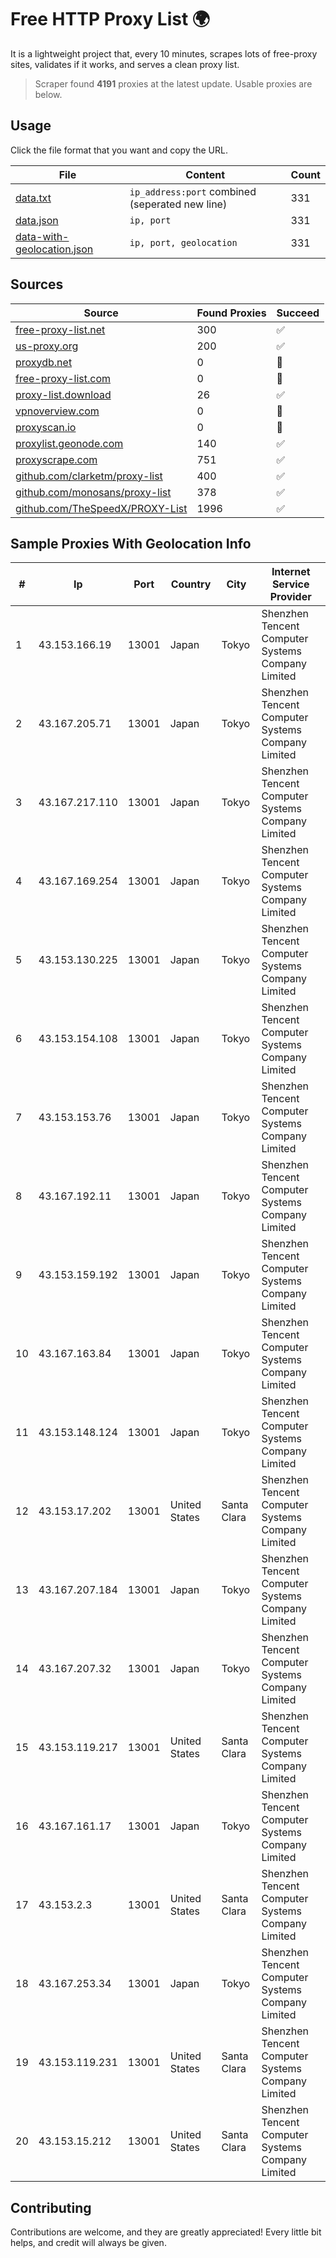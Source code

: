 
# Free HTTP Proxy List 🌍

It is a lightweight project that, every 10 minutes, scrapes lots of free-proxy sites, validates if it works, and serves a clean proxy list.


> Scraper found **4191** proxies at the latest update. Usable proxies are below.

## Usage

Click the file format that you want and copy the URL.


|File|Content|Count|
|----|-------|-----|
|[data.txt](https://raw.githubusercontent.com/themiralay/Proxy-List-World/master/data.txt)|`ip_address:port` combined (seperated new line)|331|
|[data.json](https://raw.githubusercontent.com/themiralay/Proxy-List-World/master/data.json)|`ip, port`|331|
|[data-with-geolocation.json](https://raw.githubusercontent.com/themiralay/Proxy-List-World/master/data-with-geolocation.json)|`ip, port, geolocation`|331|

## Sources

|Source|Found Proxies|Succeed|
|------|-------------|-------|
|[free-proxy-list.net](https://free-proxy-list.net)|300|✅|
|[us-proxy.org](https://www.us-proxy.org)|200|✅|
|[proxydb.net](http://proxydb.net)|0|🚫|
|[free-proxy-list.com](https://free-proxy-list.com/?page=&port=&type%5B%5D=http&type%5B%5D=https&up_time=0&search=Search)|0|🚫|
|[proxy-list.download](https://www.proxy-list.download/HTTP)|26|✅|
|[vpnoverview.com](https://vpnoverview.com/privacy/anonymous-browsing/free-proxy-servers)|0|🚫|
|[proxyscan.io](https://www.proxyscan.io)|0|🚫|
|[proxylist.geonode.com](https://proxylist.geonode.com/api/proxy-list?limit=300&page=1&sort_by=lastChecked&sort_type=desc&protocols=http,https)|140|✅|
|[proxyscrape.com](https://api.proxyscrape.com/v2/?request=displayproxies&protocol=http&timeout=10000&country=all&ssl=all&anonymity=all)|751|✅|
|[github.com/clarketm/proxy-list](https://raw.githubusercontent.com/clarketm/proxy-list/master/proxy-list-raw.txt)|400|✅|
|[github.com/monosans/proxy-list](https://raw.githubusercontent.com/monosans/proxy-list/main/proxies/http.txt)|378|✅|
|[github.com/TheSpeedX/PROXY-List](https://raw.githubusercontent.com/TheSpeedX/PROXY-List/master/http.txt)|1996|✅|


## Sample Proxies With Geolocation Info

|#|Ip|Port|Country|City|Internet Service Provider|
|-|--|----|-------|----|-------------------------|
|1|43.153.166.19|13001|Japan|Tokyo|Shenzhen Tencent Computer Systems Company Limited|
|2|43.167.205.71|13001|Japan|Tokyo|Shenzhen Tencent Computer Systems Company Limited|
|3|43.167.217.110|13001|Japan|Tokyo|Shenzhen Tencent Computer Systems Company Limited|
|4|43.167.169.254|13001|Japan|Tokyo|Shenzhen Tencent Computer Systems Company Limited|
|5|43.153.130.225|13001|Japan|Tokyo|Shenzhen Tencent Computer Systems Company Limited|
|6|43.153.154.108|13001|Japan|Tokyo|Shenzhen Tencent Computer Systems Company Limited|
|7|43.153.153.76|13001|Japan|Tokyo|Shenzhen Tencent Computer Systems Company Limited|
|8|43.167.192.11|13001|Japan|Tokyo|Shenzhen Tencent Computer Systems Company Limited|
|9|43.153.159.192|13001|Japan|Tokyo|Shenzhen Tencent Computer Systems Company Limited|
|10|43.167.163.84|13001|Japan|Tokyo|Shenzhen Tencent Computer Systems Company Limited|
|11|43.153.148.124|13001|Japan|Tokyo|Shenzhen Tencent Computer Systems Company Limited|
|12|43.153.17.202|13001|United States|Santa Clara|Shenzhen Tencent Computer Systems Company Limited|
|13|43.167.207.184|13001|Japan|Tokyo|Shenzhen Tencent Computer Systems Company Limited|
|14|43.167.207.32|13001|Japan|Tokyo|Shenzhen Tencent Computer Systems Company Limited|
|15|43.153.119.217|13001|United States|Santa Clara|Shenzhen Tencent Computer Systems Company Limited|
|16|43.167.161.17|13001|Japan|Tokyo|Shenzhen Tencent Computer Systems Company Limited|
|17|43.153.2.3|13001|United States|Santa Clara|Shenzhen Tencent Computer Systems Company Limited|
|18|43.167.253.34|13001|Japan|Tokyo|Shenzhen Tencent Computer Systems Company Limited|
|19|43.153.119.231|13001|United States|Santa Clara|Shenzhen Tencent Computer Systems Company Limited|
|20|43.153.15.212|13001|United States|Santa Clara|Shenzhen Tencent Computer Systems Company Limited|



## Contributing

Contributions are welcome, and they are greatly appreciated! Every
little bit helps, and credit will always be given.

